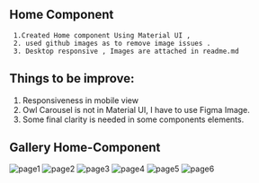 ## Home Component
     1.Created Home component Using Material UI ,
     2. used github images as to remove image issues .
     3. Desktop responsive , Images are attached in readme.md

## Things to be improve:
1. Responsiveness in mobile view
2. Owl Carousel is not in Material UI, I have to use Figma Image.
3. Some final clarity is needed in some components elements. 

## Gallery Home-Component

![page1](https://user-images.githubusercontent.com/52281814/145758911-c21ce7c2-a5f6-4e5f-85a3-4b0e6b90f6e2.png)
![page2](https://user-images.githubusercontent.com/52281814/145758873-17603c43-adad-4089-a8bd-f6aef57ff137.png)
![page3](https://user-images.githubusercontent.com/52281814/145758876-87ad71fd-28a0-45aa-8aa6-acb563d232a1.png)
![page4](https://user-images.githubusercontent.com/52281814/145758879-45a64211-6793-4727-82e4-f249ff8a926e.png)
![page5](https://user-images.githubusercontent.com/52281814/145758881-cf0a82e3-31fe-410b-99aa-d45d15f9807a.png)
![page6](https://user-images.githubusercontent.com/52281814/145758883-dd12d61f-2d6b-4925-98cc-a24d01c3be1a.png)